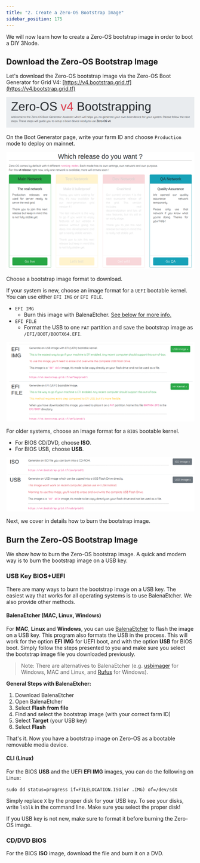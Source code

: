 ```yaml
---
title: "2. Create a Zero-OS Bootstrap Image"
sidebar_position: 175
---
```





We will now learn how to create a Zero-OS bootstrap image in order to boot a DIY 3Node.

## Download the Zero-OS Bootstrap Image

Let's download the Zero-OS bootstrap image via the Zero-OS Boot Generator for Grid V4: [https://v4.bootstrap.grid.tf](https://v4.bootstrap.grid.tf)

![](./img/zos_boot_v4_1.png) 

On the Boot Generator page, write your farm ID and choose `Production` mode to deploy on mainnet.

![](./img/zos_boot_v4_2.png)  

Choose a bootstrap image format to download.

If your system is new, choose an image format for a `UEFI` bootable kernel. You can use either `EFI IMG` or `EFI FILE`.

- `EFI IMG`
  - Burn this image with BalenaEtcher. [See below for more info.](#balenaetcher-mac-linux-windows)
- `EFI FILE`
  - Format the USB to one `FAT` partition and save the bootstrap image as `/EFI/BOOT/BOOTX64.EFI`.

![](./img/zos_boot_v4_3.png)  

For older systems, choose an image format for a `BIOS` bootable kernel. 

- For BIOS CD/DVD, choose **ISO**.
- For BIOS USB, choose **USB**.

![](./img/zos_boot_v4_4.png) 

Next, we cover in details how to burn the bootstrap image.

## Burn the Zero-OS Bootstrap Image

We show how to burn the Zero-OS bootstrap image. A quick and modern way is to burn the bootstrap image on a USB key.


### USB Key BIOS+UEFI

There are many ways to burn the bootstrap image on a USB key. The easiest way that works for all operating systems is to use BalenaEtcher. We also provide other methods.

#### BalenaEtcher (MAC, Linux, Windows)

For **MAC**, **Linux** and **Windows**, you can use [BalenaEtcher](https://www.balena.io/etcher/) to flash the image on a USB key. This program also formats the USB in the process. This will work for the option **EFI IMG** for UEFI boot, and with the option **USB** for BIOS boot. Simply follow the steps presented to you and make sure you select the bootstrap image file you downloaded previously.

> Note: There are alternatives to BalenaEtcher (e.g. [usbimager](https://gitlab.com/bztsrc/usbimager/) for Windows, MAC and Linux, and [Rufus](https://sourceforge.net/projects/rufus.mirror/) for Windows).

**General Steps with BalenaEtcher:**

1. Download BalenaEtcher
2. Open BalenaEtcher
3. Select **Flash from file**
4. Find and select the bootstrap image (with your correct farm ID)
5. Select **Target** (your USB key)
6. Select **Flash**

That's it. Now you have a bootstrap image on Zero-OS as a bootable removable media device.


#### CLI (Linux)

For the BIOS **USB** and the UEFI **EFI IMG** images, you can do the following on Linux:

```
sudo dd status=progress if=FILELOCATION.ISO(or .IMG) of=/dev/sdX
```

Simply replace `X` by the proper disk for your USB key. To see your disks, write `lsblk` in the command line. Make sure you select the proper disk!

If you USB key is not new, make sure to format it before burning the Zero-OS image.

### CD/DVD BIOS 

For the BIOS **ISO** image, download the file and burn it on a DVD.
